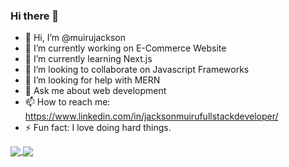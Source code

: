 ### Hi there 👋

<!--
**muirujackson/muirujackson** is a ✨ _special_ ✨ repository because its `README.md` (this file) appears on your GitHub profile.
-->

- 👋 Hi, I’m @muirujackson
- 🔭 I’m currently working on E-Commerce Website
- 🌱 I’m currently learning Next.js
- 👯 I’m looking to collaborate on Javascript Frameworks
- 🤔 I’m looking for help with MERN
- 💬 Ask me about web development
- 📫 How to reach me: https://www.linkedin.com/in/jacksonmuirufullstackdeveloper/
- ⚡ Fun fact: I love doing hard things. 

<a href="https://github.com/muirujackson/github-readme-stats">
  <img align="center" src="https://github-readme-stats.vercel.app/api/pin/?username=muirujackson&repo=github-readme-stats" />
</a>
<a href="https://github.com/muirujackson/convoychat">
  <img align="center" src="https://github-readme-stats.vercel.app/api/pin/?username=muirujackson&repo=convoychat" />
</a>
